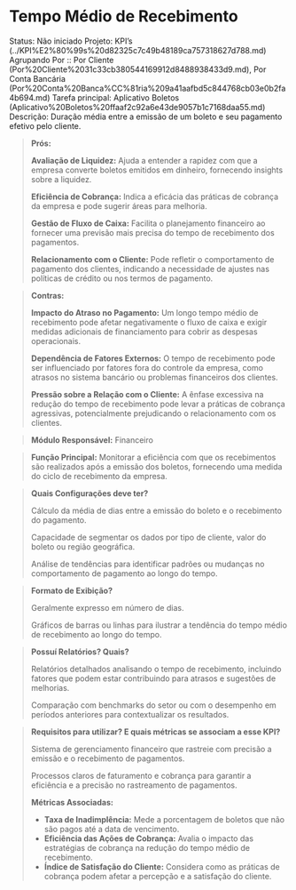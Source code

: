 # Tempo Médio de Recebimento

Status: Não iniciado
Projeto: KPI’s (../KPI%E2%80%99s%20d82325c7c49b48189ca757318627d788.md)
Agrupando Por :: Por Cliente (Por%20Cliente%2031c33cb380544169912d8488938433d9.md), Por Conta Bancária (Por%20Conta%20Banca%CC%81ria%209a41aafbd5c844768cb03e0b2fa4b694.md)
Tarefa principal: Aplicativo Boletos (Aplicativo%20Boletos%20ffaaf2c92a6e43de9057b1c7168daa55.md)
Descrição: Duração média entre a emissão de um boleto e seu pagamento efetivo pelo cliente.

> **Prós:**
> 
> 
> **Avaliação de Liquidez:** Ajuda a entender a rapidez com que a empresa converte boletos emitidos em dinheiro, fornecendo insights sobre a liquidez.
> 
> **Eficiência de Cobrança:** Indica a eficácia das práticas de cobrança da empresa e pode sugerir áreas para melhoria.
> 
> **Gestão de Fluxo de Caixa:** Facilita o planejamento financeiro ao fornecer uma previsão mais precisa do tempo de recebimento dos pagamentos.
> 
> **Relacionamento com o Cliente:** Pode refletir o comportamento de pagamento dos clientes, indicando a necessidade de ajustes nas políticas de crédito ou nos termos de pagamento.
> 

> **Contras:**
> 
> 
> **Impacto do Atraso no Pagamento:** Um longo tempo médio de recebimento pode afetar negativamente o fluxo de caixa e exigir medidas adicionais de financiamento para cobrir as despesas operacionais.
> 
> **Dependência de Fatores Externos:** O tempo de recebimento pode ser influenciado por fatores fora do controle da empresa, como atrasos no sistema bancário ou problemas financeiros dos clientes.
> 
> **Pressão sobre a Relação com o Cliente:** A ênfase excessiva na redução do tempo de recebimento pode levar a práticas de cobrança agressivas, potencialmente prejudicando o relacionamento com os clientes.
> 

> **Módulo Responsável:**
Financeiro
> 

> **Função Principal:**
Monitorar a eficiência com que os recebimentos são realizados após a emissão dos boletos, fornecendo uma medida do ciclo de recebimento da empresa.
> 

> **Quais Configurações deve ter?**
> 
> 
> Cálculo da média de dias entre a emissão do boleto e o recebimento do pagamento.
> 
> Capacidade de segmentar os dados por tipo de cliente, valor do boleto ou região geográfica.
> 
> Análise de tendências para identificar padrões ou mudanças no comportamento de pagamento ao longo do tempo.
> 

> **Formato de Exibição?**
> 
> 
> Geralmente expresso em número de dias.
> 
> Gráficos de barras ou linhas para ilustrar a tendência do tempo médio de recebimento ao longo do tempo.
> 

> **Possuí Relatórios? Quais?**
> 
> 
> Relatórios detalhados analisando o tempo de recebimento, incluindo fatores que podem estar contribuindo para atrasos e sugestões de melhorias.
> 
> Comparação com benchmarks do setor ou com o desempenho em períodos anteriores para contextualizar os resultados.
> 

> **Requisitos para utilizar? E quais métricas se associam a esse KPI?**
> 
> 
> Sistema de gerenciamento financeiro que rastreie com precisão a emissão e o recebimento de pagamentos.
> 
> Processos claros de faturamento e cobrança para garantir a eficiência e a precisão no rastreamento de pagamentos.
> 
> **Métricas Associadas:**
> 
> - **Taxa de Inadimplência:** Mede a porcentagem de boletos que não são pagos até a data de vencimento.
> - **Eficiência das Ações de Cobrança:** Avalia o impacto das estratégias de cobrança na redução do tempo médio de recebimento.
> - **Índice de Satisfação do Cliente:** Considera como as práticas de cobrança podem afetar a percepção e a satisfação do cliente.